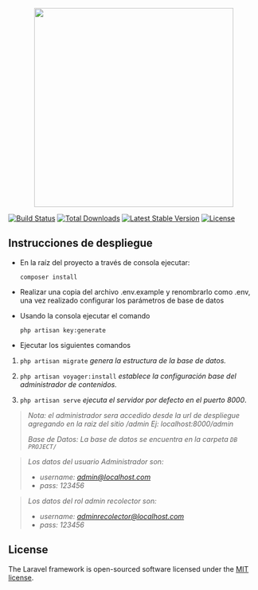 <p align="center"><a href="https://laravel.com" target="_blank"><img src="https://raw.githubusercontent.com/laravel/art/master/logo-lockup/5%20SVG/2%20CMYK/1%20Full%20Color/laravel-logolockup-cmyk-red.svg" width="400"></a></p>

>><p align="center">
<a href="https://travis-ci.org/laravel/framework"><img src="https://travis-ci.org/laravel/framework.svg" alt="Build Status"></a>
<a href="https://packagist.org/packages/laravel/framework"><img src="https://img.shields.io/packagist/dt/laravel/framework" alt="Total Downloads"></a>
<a href="https://packagist.org/packages/laravel/framework"><img src="https://img.shields.io/packagist/v/laravel/framework" alt="Latest Stable Version"></a>
<a href="https://packagist.org/packages/laravel/framework"><img src="https://img.shields.io/packagist/l/laravel/framework" alt="License"></a>
</p>

## **Instrucciones de despliegue**
- En la raíz del proyecto a través de consola ejecutar:

  `composer install`

-   Realizar una copia del archivo .env.example y renombrarlo como .env, una vez realizado configurar los parámetros de base de datos

- Usando la consola ejecutar el comando

  `php artisan key:generate`


-   Ejecutar los siguientes comandos

1. `php artisan migrate`   *genera la estructura de la base de datos.*

2. `php artisan voyager:install`   *establece la configuración base del administrador de contenidos.*

3. `php artisan serve`   *ejecuta el servidor por defecto en el puerto 8000*.



> *Nota: el administrador sera accedido desde la url de despliegue agregando en la raiz del sitio /admin*
> *Ej: localhost:8000/admin*
> 
> *Base de Datos: La base de datos se encuentra en la carpeta `DB PROJECT/`*


> *Los datos del usuario Administrador son:*
> - *username: admin@localhost.com*
> - *pass: 123456*

> *Los datos del rol admin recolector son:*
> - *username: adminrecolector@localhost.com*
> - *pass: 123456*

## License

The Laravel framework is open-sourced software licensed under the [MIT license](https://opensource.org/licenses/MIT).
